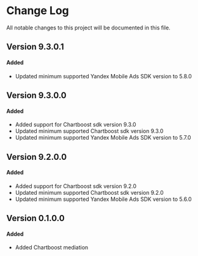 # Change Log
All notable changes to this project will be documented in this file.

## Version 9.3.0.1

#### Added
* Updated minimum supported Yandex Mobile Ads SDK version to 5.8.0

## Version 9.3.0.0

#### Added
* Added support for Chartboost sdk version 9.3.0
* Updated minimum supported Chartboost sdk version 9.3.0
* Updated minimum supported Yandex Mobile Ads SDK version to 5.7.0

## Version 9.2.0.0

#### Added
* Added support for Chartboost sdk version 9.2.0
* Updated minimum supported Chartboost sdk version 9.2.0
* Updated minimum supported Yandex Mobile Ads SDK version to 5.6.0

## Version 0.1.0.0

#### Added
* Added Chartboost mediation
